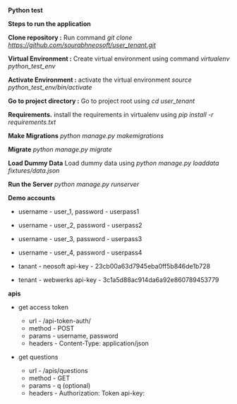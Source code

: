 **Python test**

**Steps to run the application**

**Clone repository :** Run command *git clone https://github.com/sourabhneosoft/user_tenant.git*

**Virtual Environment :**  Create virtual environment using command *virtualenv python_test_env*

**Activate Environment :** activate the virtual environment *source python_test_env/bin/activate*

**Go to project directory :** Go to project root using *cd user_tenant*

**Requirements.** install the requirements in virtualenv using *pip install -r requirements.txt*

**Make Migrations** *python manage.py makemigrations*

**Migrate** *python manage.py migrate*

**Load Dummy Data** Load dummy data using *python manage.py loaddata fixtures/data.json*

**Run the Server** *python manage.py runserver*

**Demo accounts**

* username - user_1, password - userpass1
* username - user_2, password - userpass2
* username - user_3, password - userpass3
* username - user_4, password - userpass4


* tanant - neosoft  api-key - 23cb00a63d7945eba0ff5b846de1b728
* tenant - webwerks api-key - 3c1a5d88ac914da6a92e860789453779

**apis**

* get access token
     * url - <Domain Name>/api-token-auth/
     * method - POST
     * params - username, password
     * headers - Content-Type: application/json

* get questions
    * url - <Domain Name>/apis/questions
    * method - GET
    * params - q (optional)
    * headers - Authorization: Token <Token obtained from above api>
                api-key: <Api key of tenant>
